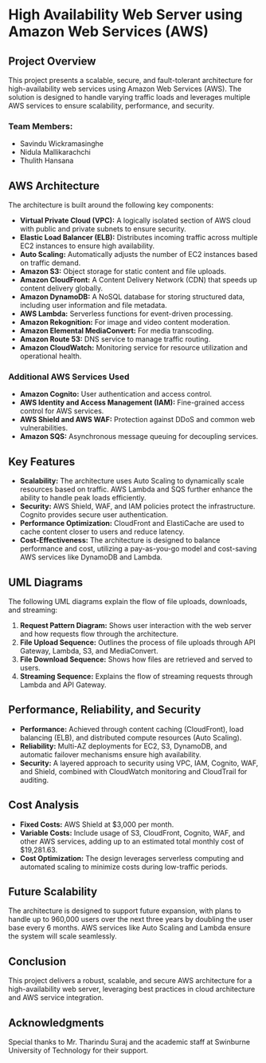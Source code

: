# High Availability Web Server using Amazon Web Services (AWS)

## Project Overview
This project presents a scalable, secure, and fault-tolerant architecture for high-availability web services using Amazon Web Services (AWS). The solution is designed to handle varying traffic loads and leverages multiple AWS services to ensure scalability, performance, and security.

### Team Members:
- Savindu Wickramasinghe
- Nidula Mallikarachchi
- Thulith Hansana

## AWS Architecture
The architecture is built around the following key components:
- **Virtual Private Cloud (VPC):** A logically isolated section of AWS cloud with public and private subnets to ensure security.
- **Elastic Load Balancer (ELB):** Distributes incoming traffic across multiple EC2 instances to ensure high availability.
- **Auto Scaling:** Automatically adjusts the number of EC2 instances based on traffic demand.
- **Amazon S3:** Object storage for static content and file uploads.
- **Amazon CloudFront:** A Content Delivery Network (CDN) that speeds up content delivery globally.
- **Amazon DynamoDB:** A NoSQL database for storing structured data, including user information and file metadata.
- **AWS Lambda:** Serverless functions for event-driven processing.
- **Amazon Rekognition:** For image and video content moderation.
- **Amazon Elemental MediaConvert:** For media transcoding.
- **Amazon Route 53:** DNS service to manage traffic routing.
- **Amazon CloudWatch:** Monitoring service for resource utilization and operational health.

### Additional AWS Services Used
- **Amazon Cognito:** User authentication and access control.
- **AWS Identity and Access Management (IAM):** Fine-grained access control for AWS services.
- **AWS Shield and AWS WAF:** Protection against DDoS and common web vulnerabilities.
- **Amazon SQS:** Asynchronous message queuing for decoupling services.

## Key Features
- **Scalability:** The architecture uses Auto Scaling to dynamically scale resources based on traffic. AWS Lambda and SQS further enhance the ability to handle peak loads efficiently.
- **Security:** AWS Shield, WAF, and IAM policies protect the infrastructure. Cognito provides secure user authentication.
- **Performance Optimization:** CloudFront and ElastiCache are used to cache content closer to users and reduce latency.
- **Cost-Effectiveness:** The architecture is designed to balance performance and cost, utilizing a pay-as-you-go model and cost-saving AWS services like DynamoDB and Lambda.

## UML Diagrams
The following UML diagrams explain the flow of file uploads, downloads, and streaming:
1. **Request Pattern Diagram:** Shows user interaction with the web server and how requests flow through the architecture.
2. **File Upload Sequence:** Outlines the process of file uploads through API Gateway, Lambda, S3, and MediaConvert.
3. **File Download Sequence:** Shows how files are retrieved and served to users.
4. **Streaming Sequence:** Explains the flow of streaming requests through Lambda and API Gateway.

## Performance, Reliability, and Security
- **Performance:** Achieved through content caching (CloudFront), load balancing (ELB), and distributed compute resources (Auto Scaling).
- **Reliability:** Multi-AZ deployments for EC2, S3, DynamoDB, and automatic failover mechanisms ensure high availability.
- **Security:** A layered approach to security using VPC, IAM, Cognito, WAF, and Shield, combined with CloudWatch monitoring and CloudTrail for auditing.

## Cost Analysis
- **Fixed Costs:** AWS Shield at $3,000 per month.
- **Variable Costs:** Include usage of S3, CloudFront, Cognito, WAF, and other AWS services, adding up to an estimated total monthly cost of $19,281.63.
- **Cost Optimization:** The design leverages serverless computing and automated scaling to minimize costs during low-traffic periods.

## Future Scalability
The architecture is designed to support future expansion, with plans to handle up to 960,000 users over the next three years by doubling the user base every 6 months. AWS services like Auto Scaling and Lambda ensure the system will scale seamlessly.

## Conclusion
This project delivers a robust, scalable, and secure AWS architecture for a high-availability web server, leveraging best practices in cloud architecture and AWS service integration.

## Acknowledgments
Special thanks to Mr. Tharindu Suraj and the academic staff at Swinburne University of Technology for their support.

